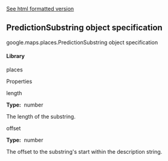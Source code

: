 [See html formatted version](https://huasofoundries.github.io/google-maps-documentation/PredictionSubstring.html)


PredictionSubstring object specification
----------------------------------------

google.maps.places.PredictionSubstring object specification

#### Library

places

Properties

length

**Type:**  number

The length of the substring.

offset

**Type:**  number

The offset to the substring's start within the description string.